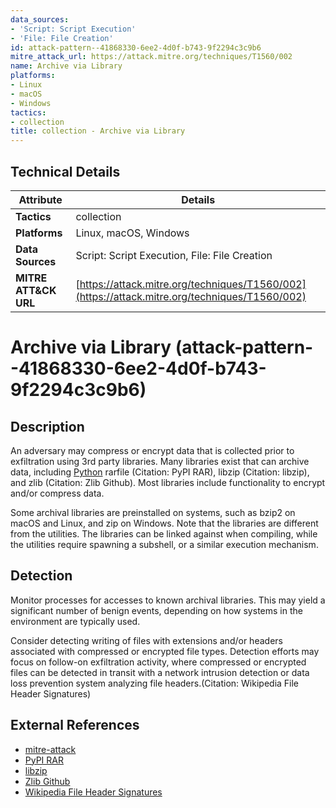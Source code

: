 ```yaml
---
data_sources:
- 'Script: Script Execution'
- 'File: File Creation'
id: attack-pattern--41868330-6ee2-4d0f-b743-9f2294c3c9b6
mitre_attack_url: https://attack.mitre.org/techniques/T1560/002
name: Archive via Library
platforms:
- Linux
- macOS
- Windows
tactics:
- collection
title: collection - Archive via Library
---
```


## Technical Details

| Attribute | Details |
|-----------|----------|
| **Tactics** | collection |
| **Platforms** | Linux, macOS, Windows |
| **Data Sources** | Script: Script Execution, File: File Creation |
| **MITRE ATT&CK URL** | [https://attack.mitre.org/techniques/T1560/002](https://attack.mitre.org/techniques/T1560/002) |

# Archive via Library (attack-pattern--41868330-6ee2-4d0f-b743-9f2294c3c9b6)

## Description
An adversary may compress or encrypt data that is collected prior to exfiltration using 3rd party libraries. Many libraries exist that can archive data, including [Python](https://attack.mitre.org/techniques/T1059/006) rarfile (Citation: PyPI RAR), libzip (Citation: libzip), and zlib (Citation: Zlib Github). Most libraries include functionality to encrypt and/or compress data.

Some archival libraries are preinstalled on systems, such as bzip2 on macOS and Linux, and zip on Windows. Note that the libraries are different from the utilities. The libraries can be linked against when compiling, while the utilities require spawning a subshell, or a similar execution mechanism.

## Detection
Monitor processes for accesses to known archival libraries. This may yield a significant number of benign events, depending on how systems in the environment are typically used.

Consider detecting writing of files with extensions and/or headers associated with compressed or encrypted file types. Detection efforts may focus on follow-on exfiltration activity, where compressed or encrypted files can be detected in transit with a network intrusion detection or data loss prevention system analyzing file headers.(Citation: Wikipedia File Header Signatures)

## External References
- [mitre-attack](https://attack.mitre.org/techniques/T1560/002)
- [PyPI RAR](https://pypi.org/project/rarfile/)
- [libzip](https://libzip.org/)
- [Zlib Github](https://github.com/madler/zlib)
- [Wikipedia File Header Signatures](https://en.wikipedia.org/wiki/List_of_file_signatures)
